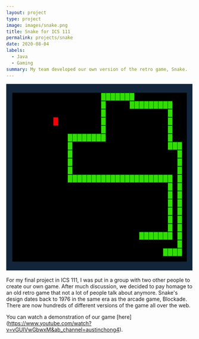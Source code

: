 ```yaml
---
layout: project
type: project
image: images/snake.png
title: Snake for ICS 111
permalink: projects/snake
date: 2020-08-04
labels:
  - Java
  - Gaming
summary: My team developed our own version of the retro game, Snake.
---
```


<img class="ui medium right floated rounded image" src="/images/snake.png">

For my final project in ICS 111, I was put in a group with two other people to create our own game. After much discussion, we decided to pay homage to an old retro game that not a lot of people talk about anymore. Snake's design dates back to 1976 in the same era as the arcade game, Blockade. There are now hundreds of different versions of the game all over the web.

You can watch a demonstration of our game [here]
(https://www.youtube.com/watch?v=vGUIVwGbwxM&ab_channel=austinchong4).
